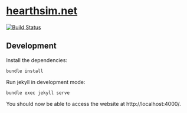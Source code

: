# [hearthsim.net](https://hearthsim.net)

[![Build Status](https://travis-ci.org/HearthSim/hearthsim.net.svg?branch=master)](https://travis-ci.org/HearthSim/hearthsim.net)

## Development

Install the dependencies:

```
bundle install
```

Run jekyll in development mode:

```
bundle exec jekyll serve
```

You should now be able to access the website at http://localhost:4000/.
